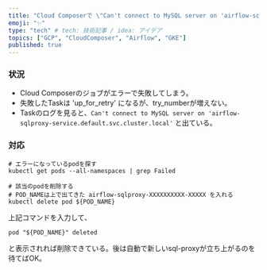 ```yaml
---
title: "Cloud Composerで \"Can't connect to MySQL server on 'airflow-sqlproxy-service.default.svc.cluster.local'\" と出てしまいTaskが実行されないときの対処法"
emoji: "✨"
type: "tech" # tech: 技術記事 / idea: アイデア
topics: ["GCP", "CloudComposer", "Airflow", "GKE"]
published: true
---
```


### 状況

* Cloud Composerのジョブがエラーで失敗してしまう。
* 失敗したTaskは 'up_for_retry' になるが、try_numberが増えない。
* Taskのログを見ると、`Can't connect to MySQL server on 'airflow-sqlproxy-service.default.svc.cluster.local'` と出ている。

### 対応

```
# エラーになっているpodを探す
kubectl get pods --all-namespaces | grep Failed

# 該当のpodを削除する
# POD_NAMEは上で出てきた airflow-sqlproxy-XXXXXXXXXX-XXXXX を入れる
kubectl delete pod ${POD_NAME}
```

上記コマンドを入力して、

```
pod "${POD_NAME}" deleted
```

と表示されれば削除できている。後は自動で新しいsql-proxyが立ち上がるのを待てばOK。
